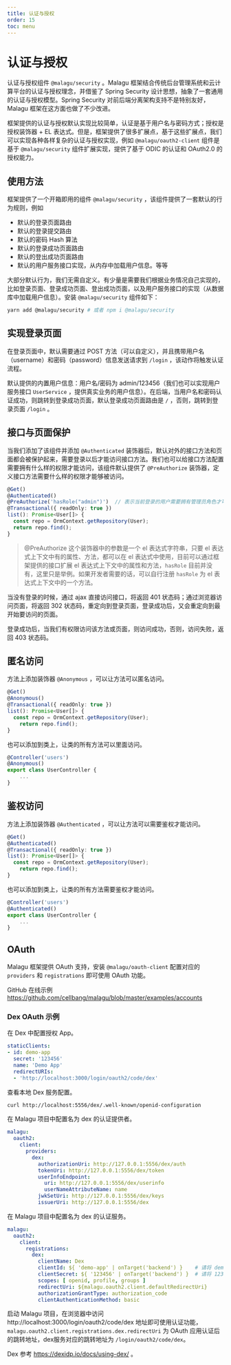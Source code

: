 ```yaml
---
title: 认证与授权
order: 15
toc: menu
---
```


# 认证与授权

认证与授权组件 `@malagu/security` 。Malagu 框架结合传统后台管理系统和云计算平台的认证与授权理念，并借鉴了 Spring Security 设计思想，抽象了一套通用的认证与授权模型。Spring Security 对前后端分离架构支持不是特别友好，Malagu 框架在这方面也做了不少改进。


框架提供的认证与授权默认实现比较简单，认证是基于用户名与密码方式；授权是授权装饰器 + EL 表达式。但是，框架提供了很多扩展点，基于这些扩展点，我们可以实现各种各样复杂的认证与授权实现，例如 `@malagu/oauth2-client` 组件是基于 `@malagu/security` 组件扩展实现，提供了基于 ODIC 的认证和 OAuth2.0 的授权能力。


## 使用方法


框架提供了一个开箱即用的组件 `@malagu/security` ，该组件提供了一套默认的行为规则，例如

- 默认的登录页面路由
- 默认的登录提交路由
- 默认的密码 Hash 算法
- 默认的登录成功页面路由
- 默认的登出成功页面路由
- 默认的用户服务接口实现，从内存中加载用户信息。等等



大部分默认行为，我们无需自定义。有少量是需要我们根据业务情况自己实现的，比如登录页面、登录成功页面、登出成功页面，以及用户服务接口的实现（从数据库中加载用户信息）。安装 `@malagu/security` 组件如下：
```bash
yarn add @malagu/security # 或者 npm i @malagu/security
```


## 实现登录页面


在登录页面中，默认需要通过 POST 方法（可以自定义），并且携带用户名（username）和密码（password）信息发送请求到 `/login` ，该动作将触发认证流程。


默认提供的内置用户信息：用户名/密码为 admin/123456（我们也可以实现用户服务接口 `UserService` ，提供真实业务的用户信息）。在后端，当用户名和密码认证成功，则跳转到登录成功页面，默认登录成功页面路由是 `/` ，否则，跳转到登录页面 `/login` 。


## 接口与页面保护


当我们添加了该组件并添加 `@Authenticated`  装饰器后，默认对外的接口方法和页面都会被保护起来，需要登录以后才能访问接口方法。我们也可以给接口方法配置需要拥有什么样的权限才能访问，该组件默认提供了 `@PreAuthorize` 装饰器，定义接口方法需要什么样的权限才能够被访问。
```typescript
@Get()
@Authenticated()
@PreAuthorize('hasRole("admin")')  // 表示当前登录的用户需要拥有管理员角色才可访问
@Transactional({ readOnly: true })
list(): Promise<User[]> {
  const repo = OrmContext.getRepository(User);
  return repo.find();
}
```

> @PreAuthorize 这个装饰器中的参数是一个 el 表达式字符串，只要 el 表达式上下文中有的属性、方法，都可以在 el 表达式中使用，目前可以通过框架提供的接口扩展 el 表达式上下文中的属性和方法，`hasRole` 目前并没有，这里只是举例。如果开发者需要的话，可以自行注册 `hasRole` 为 el 表达式上下文中的一个方法。

当没有登录的时候，通过 ajax 直接访问接口，将返回 401 状态码；通过浏览器访问页面，将返回 302 状态码，重定向到登录页面，登录成功后，又会重定向到最开始要访问的页面。


登录成功后，当我们有权限访问该方法或页面，则访问成功，否则，访问失败，返回 403 状态码。


## 匿名访问


方法上添加装饰器 `@Anonymous` ，可以让方法可以匿名访问。


```typescript
@Get()
@Anonymous()
@Transactional({ readOnly: true })
list(): Promise<User[]> {
  const repo = OrmContext.getRepository(User);
	return repo.find();
}
```

也可以添加到类上，让类的所有方法可以里面访问。


```typescript
@Controller('users')
@Anonymous()
export class UserController {
	...
}
```



## 鉴权访问


方法上添加装饰器 `@Authenticated` ，可以让方法可以需要鉴权才能访问。


```typescript
@Get()
@Authenticated()
@Transactional({ readOnly: true })
list(): Promise<User[]> {
  const repo = OrmContext.getRepository(User);
	return repo.find();
}
```

也可以添加到类上，让类的所有方法需要鉴权才能访问。


```typescript
@Controller('users')
@Authenticated()
export class UserController {
	...
}
```

## OAuth

Malagu 框架提供 OAuth 支持，安装 `@malagu/oauth-client` 配置对应的 `providers` 和 `registrations` 即可使用 OAuth 功能。

GitHub 在线示例 https://github.com/cellbang/malagu/blob/master/examples/accounts

### Dex OAuth 示例

在 Dex 中配置授权 App。

```yaml
staticClients:
- id: demo-app
  secret: '123456'
  name: 'Demo App'
  redirectURIs:
  - 'http://localhost:3000/login/oauth2/code/dex'
```

查看本地 Dex 服务配置。

```bash
curl http://localhost:5556/dex/.well-known/openid-configuration
```

在 Malagu 项目中配置名为 dex 的认证提供者。

```yaml
malagu:
  oauth2:
    client:
      providers:
        dex:
          authorizationUri: http://127.0.0.1:5556/dex/auth
          tokenUri: http://127.0.0.1:5556/dex/token
          userInfoEndpoint: 
            uri: http://127.0.0.1:5556/dex/userinfo
            userNameAttributeName: name
          jwkSetUri: http://127.0.0.1:5556/dex/keys
          issuerUri: http://127.0.0.1:5556/dex
```

在 Malagu 项目中配置名为 dex 的认证服务。

```yaml
malagu:
  oauth2:
    client:
      registrations:
        dex:
          clientName: Dex
          clientId: ${ 'demo-app' | onTarget('backend') }    # 请将 demo-app 替换为对应的 clientId
          clientSecret: ${ '123456' | onTarget('backend') }  # 请将 123456 替换为对应的 clientSecret
          scopes: [ openid, profile, groups ]
          redirectUri: ${malagu.oauth2.client.defaultRedirectUri}
          authorizationGrantType: authorization_code
          clientAuthenticationMethod: basic
```

启动 Malagu 项目，在浏览器中访问 http://localhost:3000/login/oauth2/code/dex 地址即可使用认证功能，`malagu.oauth2.client.registrations.dex.redirectUri` 为 OAuth 应用认证后的跳转地址，dex服务对应的跳转地址为 `/login/oauth2/code/dex`。

Dex 参考 https://dexidp.io/docs/using-dex/ 。
